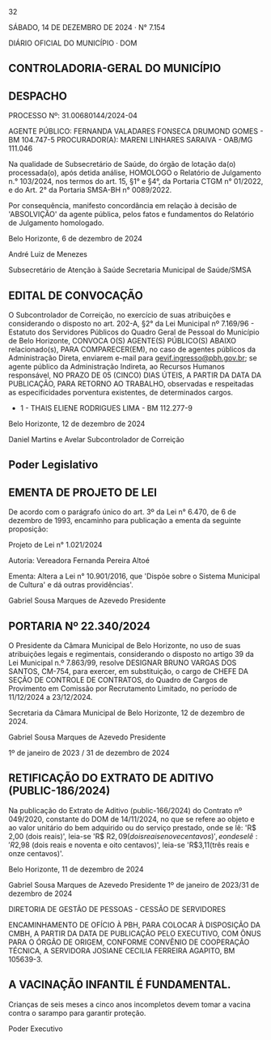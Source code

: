 <!-- image -->

32

SÁBADO, 14 DE DEZEMBRO DE 2024 · N° 7.154

DIÁRIO OFICIAL DO MUNICÍPIO · DOM

## CONTROLADORIA-GERAL DO MUNICÍPIO

## DESPACHO

PROCESSO Nº: 31.00680144/2024-04

AGENTE PÚBLICO: FERNANDA VALADARES FONSECA DRUMOND GOMES - BM 104.747-5 PROCURADOR(A): MARENI LINHARES SARAIVA - OAB/MG 111.046

Na qualidade de Subsecretário de Saúde, do órgão de lotação da(o) processada(o), após detida análise, HOMOLOGO o Relatório de Julgamento n.° 103/2024, nos termos do art. 15, §1° e §4°, da Portaria CTGM n° 01/2022, e do Art. 2° da Portaria SMSA-BH n° 0089/2022.

Por consequência, manifesto concordância em relação à decisão de 'ABSOLVIÇÃO' da agente pública, pelos fatos e fundamentos do Relatório de Julgamento homologado.

Belo Horizonte, 6 de dezembro de 2024

André Luiz de Menezes

Subsecretário de Atenção à Saúde Secretaria Municipal de Saúde/SMSA

## EDITAL DE CONVOCAÇÃO

O Subcontrolador de Correição, no exercício de suas atribuições e considerando o disposto no art. 202-A, §2° da Lei Municipal nº 7.169/96 - Estatuto dos Servidores Públicos do Quadro Geral de Pessoal do Município de Belo Horizonte, CONVOCA O(S) AGENTE(S) PÚBLICO(S) ABAIXO relacionado(s), PARA COMPARECER(EM), no caso de agentes públicos da Administração Direta, enviarem e-mail para gevif.ingresso@pbh.gov.br; se agente público da Administração Indireta, ao Recursos Humanos responsável, NO PRAZO DE 05 (CINCO) DIAS ÚTEIS, A PARTIR DA DATA DA PUBLICAÇÃO, PARA RETORNO AO TRABALHO, observadas e respeitadas as especificidades porventura existentes, de determinados cargos.

- 1 - THAIS ELIENE RODRIGUES LIMA - BM 112.277-9

Belo Horizonte, 12 de dezembro de 2024

Daniel Martins e Avelar Subcontrolador de Correição

## Poder Legislativo

## EMENTA DE PROJETO DE LEI

De acordo com o parágrafo único do art. 3º da Lei n° 6.470, de 6 de dezembro de 1993, encaminho para publicação a ementa da seguinte proposição:

Projeto de Lei n° 1.021/2024

Autoria: Vereadora Fernanda Pereira Altoé

Ementa: Altera a Lei n° 10.901/2016, que 'Dispõe sobre o Sistema Municipal de Cultura' e dá outras providências'.

Gabriel Sousa Marques de Azevedo Presidente

## PORTARIA Nº 22.340/2024

O Presidente da Câmara Municipal de Belo Horizonte, no uso de suas atribuições legais e regimentais, considerando o disposto no artigo 39 da Lei Municipal n.º 7.863/99, resolve DESIGNAR BRUNO VARGAS DOS SANTOS, CM-754, para exercer, em substituição, o cargo de CHEFE DA SEÇÃO DE CONTROLE DE CONTRATOS, do Quadro de Cargos de Provimento em Comissão por Recrutamento Limitado, no período de 11/12/2024 a 23/12/2024.

Secretaria da Câmara Municipal de Belo Horizonte, 12 de dezembro de 2024.

Gabriel Sousa Marques de Azevedo Presidente

1º de janeiro de 2023 / 31 de dezembro de 2024

## RETIFICAÇÃO DO EXTRATO DE ADITIVO (PUBLIC-186/2024)

Na publicação do Extrato de Aditivo (public-166/2024) do Contrato nº 049/2020, constante do DOM de 14/11/2024, no que se refere ao objeto e ao valor unitário do bem adquirido ou do serviço prestado, onde se lê: 'R$ 2,00 (dois reais)', leia-se 'R$ R$2,09 (dois reais e nove centavos)', e onde se lê: 'R$2,98 (dois reais e noventa e oito centavos)', leia-se 'R$3,11(três reais e onze centavos)'.

Belo Horizonte, 11 de dezembro de 2024

Gabriel Sousa Marques de Azevedo Presidente 1º de janeiro de 2023/31 de dezembro de 2024

DIRETORIA DE GESTÃO DE PESSOAS - CESSÃO DE SERVIDORES

ENCAMINHAMENTO DE OFÍCIO À PBH, PARA COLOCAR À DISPOSIÇÃO DA CMBH, A PARTIR DA DATA DE PUBLICAÇÃO PELO EXECUTIVO, COM ÔNUS PARA O ÓRGÃO DE ORIGEM, CONFORME CONVÊNIO DE COOPERAÇÃO TÉCNICA, A SERVIDORA JOSIANE CECILIA FERREIRA AGAPITO, BM 105639-3.

## A VACINAÇÃO INFANTIL É FUNDAMENTAL.

Crianças de seis meses a cinco anos incompletos devem tomar a vacina contra o sarampo para garantir proteção.

Poder Executivo

<!-- image -->
